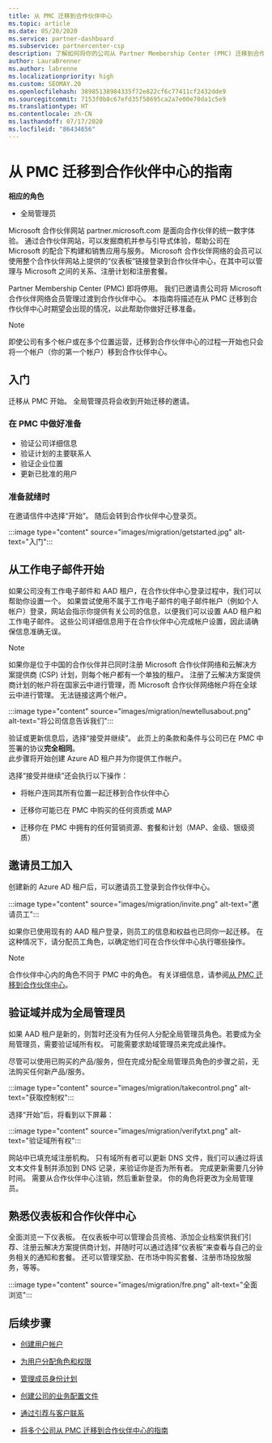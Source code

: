 ```yaml
---
title: 从 PMC 迁移到合作伙伴中心
ms.topic: article
ms.date: 05/20/2020
ms.service: partner-dashboard
ms.subservice: partnercenter-csp
description: 了解如何将你的公司从 Partner Membership Center (PMC) 迁移到合作伙伴中心。
author: LauraBrenner
ms.author: labrenne
ms.localizationpriority: high
ms.custom: SEOMAY.20
ms.openlocfilehash: 38985138984335f72e822cf6c77411cf2432dde9
ms.sourcegitcommit: 7153f0b8c67efd35f58695ca2a7e00e70da1c5e9
ms.translationtype: HT
ms.contentlocale: zh-CN
ms.lasthandoff: 07/17/2020
ms.locfileid: "86434656"
---
```

# <a name="guide-to-migrating-from-pmc-to-partner-center"></a>从 PMC 迁移到合作伙伴中心的指南

**相应的角色**

- 全局管理员

Microsoft 合作伙伴网站 partner.microsoft.com 是面向合作伙伴的统一数字体验。 通过合作伙伴网站，可以发掘商机并参与引导式体验，帮助公司在 Microsoft 的配合下构建和销售应用与服务。 Microsoft 合作伙伴网络的会员可以使用整个合作伙伴网站上提供的“仪表板”链接登录到合作伙伴中心，在其中可以管理与 Microsoft 之间的关系、注册计划和注册套餐。

Partner Membership Center (PMC) 即将停用。 我们已邀请贵公司将 Microsoft 合作伙伴网络会员管理过渡到合作伙伴中心。 本指南将描述在从 PMC 迁移到合作伙伴中心时期望会出现的情况，以此帮助你做好迁移准备。

>[!NOTE]
>即使公司有多个帐户或在多个位置运营，迁移到合作伙伴中心的过程一开始也只会将一个帐户（你的第一个帐户）移到合作伙伴中心。

## <a name="get-started"></a>入门

迁移从 PMC 开始。 全局管理员将会收到开始迁移的邀请。

### <a name="prepare-in-pmc"></a>在 PMC 中做好准备

- 验证公司详细信息
- 验证计划的主要联系人
- 验证企业位置
- 更新已批准的用户

### <a name="when-youre-ready"></a>准备就绪时

在邀请信件中选择“开始”。 随后会转到合作伙伴中心登录页。

:::image type="content" source="images/migration/getstarted.jpg" alt-text="入门":::

## <a name="start-with-your-work-email"></a>从工作电子邮件开始

如果公司没有工作电子邮件和 AAD 租户，在合作伙伴中心登录过程中，我们可以帮助你设置一个。 如果尝试使用不属于工作电子邮件的电子邮件帐户（例如个人帐户）登录，网站会指示你提供有关公司的信息，以便我们可以设置 AAD 租户和工作电子邮件。 这些公司详细信息用于在合作伙伴中心完成帐户设置，因此请确保信息准确无误。

>[!NOTE]
>如果你是位于中国的合作伙伴并已同时注册 Microsoft 合作伙伴网络和云解决方案提供商 (CSP) 计划，则每个帐户都有一个单独的租户。 注册了云解决方案提供商计划的帐户将在国家云中进行管理，而 Microsoft 合作伙伴网络帐户将在全球云中进行管理。 无法链接这两个帐户。

:::image type="content" source="images/migration/newtellusabout.png" alt-text="将公司信息告诉我们":::

验证或更新信息后，选择“接受并继续”。
此页上的条款和条件与公司已在 PMC 中签署的协议**完全相同**。  
此步骤将开始创建 Azure AD 租户并为你提供工作帐户。

选择“接受并继续”还会执行以下操作：

- 将帐户连同其所有位置一起迁移到合作伙伴中心

- 迁移你可能已在 PMC 中购买的任何资质或 MAP

- 迁移你在 PMC 中拥有的任何营销资源、套餐和计划（MAP、金级、银级资质）

## <a name="invite-employees-to-join-you"></a>邀请员工加入

创建新的 Azure AD 租户后，可以邀请员工登录到合作伙伴中心。

:::image type="content" source="images/migration/invite.png" alt-text="邀请员工":::

如果你已使用现有的 AAD 租户登录，则员工的信息和权益也已同你一起迁移。 在这种情况下，请分配员工角色，以确定他们可在合作伙伴中心执行哪些操作。 

>[!NOTE] 
>合作伙伴中心内的角色不同于 PMC 中的角色。 有关详细信息，请参阅[从 PMC 迁移到合作伙伴中心](move-pmc-pc-map.md)。

## <a name="verify-your-domain-and-become-a-global-admin"></a>验证域并成为全局管理员  

如果 AAD 租户是新的，则暂时还没有为任何人分配全局管理员角色。若要成为全局管理员，需要验证域所有权。 可能需要求助域管理员来完成此操作。

尽管可以使用已购买的产品/服务，但在完成分配全局管理员角色的步骤之前，无法购买任何新产品/服务。

:::image type="content" source="images/migration/takecontrol.png" alt-text="获取控制权":::

选择“开始”后，将看到以下屏幕：

:::image type="content" source="images/migration/verifytxt.png" alt-text="验证域所有权":::

网站中已填充域注册机构。 只有域所有者可以更新 DNS 文件，我们可以通过将该文本文件复制并添加到 DNS 记录，来验证你是否为所有者。 完成更新需要几分钟时间。 需要从合作伙伴中心注销，然后重新登录。 你的角色将更改为全局管理员。

## <a name="get-acquainted-with-your-dashboard-and-partner-center"></a>熟悉仪表板和合作伙伴中心

全面浏览一下仪表板。 在仪表板中可以管理会员资格、添加企业档案供我们引荐、注册云解决方案提供商计划，并随时可以通过选择“仪表板”来查看与自己的业务相关的通知和套餐。 还可以管理奖励、在市场中购买套餐、注册市场投放服务，等等。  

:::image type="content" source="images/migration/fre.png" alt-text="全面浏览":::

## <a name="next-steps"></a>后续步骤

- [创建用户帐户](create-user-accounts-and-set-permissions.md)

- [为用户分配角色和权限](permissions-overview.md)

- [管理成员身份计划](renew-mpn-offers.md)

- [创建公司的业务配置文件](create-a-marketing-profile.md)

- [通过引荐与客户联系](responding-to-referrals.md)

- [将多个公司从 PMC 迁移到合作伙伴中心的指南](move-multiple-companies.md)
